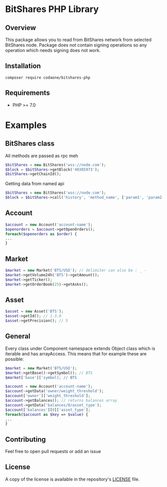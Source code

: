 BitShares PHP Library
========

Overview
---
This package allows you to read from BitShares network from selected BitShares node. 
Package does not contain signing operations so any operation which needs signing does not work.


Installation
---
```
composer require codaone/bitshares-php
```

Requirements
---
* PHP >= 7.0

Examples
===
BitShares class
---
All methods are passed as rpc meh

```php
$bitShares = new BitShares('wss://node.com');
$block = $bitShares->getBlock('40385973');
$bitShares->getChainId();
```

Getting data from named api
```php
$bitShares = new BitShares('wss://node.com');
$block = $bitShares->call('history', 'method_name', ['param1', 'param2']);
```


Account
---
```php
$account = new Account('account-name');
$openorders = $account->getOpenOrders();
foreach($openorders as $order) {
...
}
```

Market
---
```php
$market = new Market('BTS/USD'); // delimiter can also be : _ -
$market->getVolume24h('BTS')->getAmount();
$market->getTicker();
$market->getOrderBook(25)->getAsks();
```

Asset
---
```php
$asset = new Asset('BTS');
$asset->getId(); // 1.3.0
$asset->getPrecision(); // 5
```

General
---
Every class under Component namespace extends Object class which is iterable and has arrayAccess.
This means that for example these are possible:

```php
$market = new Market('BTS/USD');
$market->getBase()->getSymbol(); // BTS
$market['base']['symbol]; // BTS
```

```php
$account = new Account('account-name');
$account->getData('owner/weight_threshold');
$account['owner']['weight_threshold'];
$account->getBalances(); // returns balances array
$account->getData('balances/0/asset_type');
$account['balances'][0]['asset_type'];
foreach($account as $key => $value) {
...
}
```

Contributing
---
Feel free to open pull requests or add an issue

License
---
A copy of the license is available in the repository's [LICENSE](LICENSE.txt) file.
